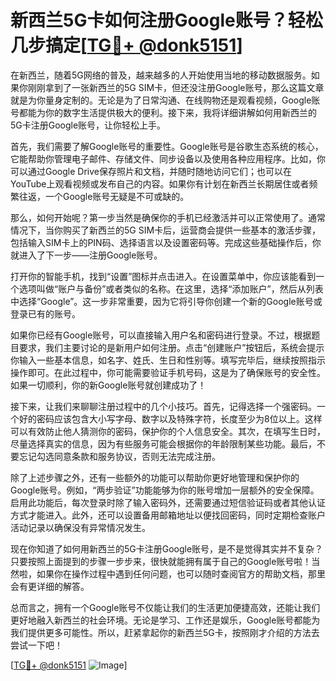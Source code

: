 # 新西兰5G卡如何注册Google账号？轻松几步搞定[[TG💪+ @donk5151](https://t.me/s/donk5151)]

在新西兰，随着5G网络的普及，越来越多的人开始使用当地的移动数据服务。如果你刚刚拿到了一张新西兰的5G SIM卡，但还没注册Google账号，那么这篇文章就是为你量身定制的。无论是为了日常沟通、在线购物还是观看视频，Google账号都能为你的数字生活提供极大的便利。接下来，我将详细讲解如何用新西兰的5G卡注册Google账号，让你轻松上手。

首先，我们需要了解Google账号的重要性。Google账号是谷歌生态系统的核心，它能帮助你管理电子邮件、存储文件、同步设备以及使用各种应用程序。比如，你可以通过Google Drive保存照片和文档，并随时随地访问它们；也可以在YouTube上观看视频或发布自己的内容。如果你有计划在新西兰长期居住或者频繁往返，一个Google账号无疑是不可或缺的。

那么，如何开始呢？第一步当然是确保你的手机已经激活并可以正常使用了。通常情况下，当你购买了新西兰的5G SIM卡后，运营商会提供一些基本的激活步骤，包括输入SIM卡上的PIN码、选择语言以及设置密码等。完成这些基础操作后，你就进入了下一步——注册Google账号。

打开你的智能手机，找到“设置”图标并点击进入。在设置菜单中，你应该能看到一个选项叫做“账户与备份”或者类似的名称。在这里，选择“添加账户”，然后从列表中选择“Google”。这一步非常重要，因为它将引导你创建一个新的Google账号或登录已有的账号。

如果你已经有Google账号，可以直接输入用户名和密码进行登录。不过，根据题目要求，我们主要讨论的是新用户如何注册。点击“创建账户”按钮后，系统会提示你输入一些基本信息，如名字、姓氏、生日和性别等。填写完毕后，继续按照指示操作即可。在此过程中，你可能需要验证手机号码，这是为了确保账号的安全性。如果一切顺利，你的新Google账号就创建成功了！

接下来，让我们来聊聊注册过程中的几个小技巧。首先，记得选择一个强密码。一个好的密码应该包含大小写字母、数字以及特殊字符，长度至少为8位以上。这样可以有效防止他人猜测你的密码，保护你的个人信息安全。其次，在填写生日时，尽量选择真实的信息，因为有些服务可能会根据你的年龄限制某些功能。最后，不要忘记勾选同意条款和服务协议，否则无法完成注册。

除了上述步骤之外，还有一些额外的功能可以帮助你更好地管理和保护你的Google账号。例如，“两步验证”功能能够为你的账号增加一层额外的安全保障。启用此功能后，每次登录时除了输入密码外，还需要通过短信验证码或者其他认证方式才能进入。此外，还可以设置备用邮箱地址以便找回密码，同时定期检查账户活动记录以确保没有异常情况发生。

现在你知道了如何用新西兰的5G卡注册Google账号，是不是觉得其实并不复杂？只要按照上面提到的步骤一步步来，很快就能拥有属于自己的Google账号啦！当然啦，如果你在操作过程中遇到任何问题，也可以随时查阅官方的帮助文档，那里会有更详细的解答。

总而言之，拥有一个Google账号不仅能让我们的生活更加便捷高效，还能让我们更好地融入新西兰的社会环境。无论是学习、工作还是娱乐，Google账号都能为我们提供更多可能性。所以，赶紧拿起你的新西兰5G卡，按照刚才介绍的方法去尝试一下吧！

[[TG💪+ @donk5151](https://t.me/s/donk5151) ![Image](https://i.postimg.cc/rwNCRYN7/Snipaste-2025-04-30-17-27-05.png)]